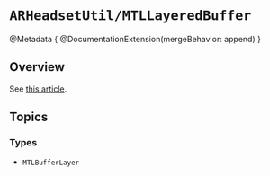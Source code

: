 # ``ARHeadsetUtil/MTLLayeredBuffer``

@Metadata {
    @DocumentationExtension(mergeBehavior: append)
}

## Overview

See [this article](https://github.com/philipturner/ARHeadsetKit/blob/main/docs/articles/layered-buffer.md).

## Topics

### Types

- ``MTLBufferLayer``
